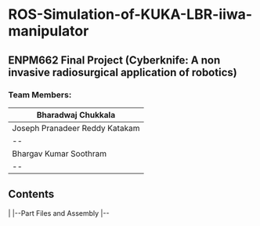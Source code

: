 # ROS-Simulation-of-KUKA-LBR-iiwa-manipulator

## ENPM662 Final Project (Cyberknife: A non invasive radiosurgical application of robotics)

### Team Members: 

|Bharadwaj Chukkala
|--
|Joseph Pranadeer Reddy Katakam
|--
|Bhargav Kumar Soothram
|--

## Contents
|
|--Part Files and Assembly
|--
